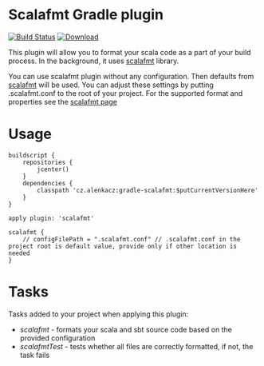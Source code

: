 # Scalafmt Gradle plugin

[![Build Status](https://travis-ci.org/alenkacz/gradle-scalafmt.svg)](https://travis-ci.org/alenkacz/gradle-scalafmt) [ ![Download](https://api.bintray.com/packages/alenkacz/maven/gradle-scalafmt/images/download.svg) ](https://bintray.com/alenkacz/maven/gradle-scalafmt/_latestVersion)

This plugin will allow you to format your scala code as a part of your build process. In the background, it uses [scalafmt](https://github.com/olafurpg/scalafmt) library.

You can use scalafmt plugin without any configuration. Then defaults from [scalafmt](https://olafurpg.github.io/scalafmt/) will be used. You can adjust these settings by putting .scalafmt.conf to the root of your project. For the supported format and properties see the [scalafmt page](https://olafurpg.github.io/scalafmt/)

Usage
====================

	buildscript {
		repositories {
			jcenter()
		}
		dependencies {
			classpath 'cz.alenkacz:gradle-scalafmt:$putCurrentVersionHere'
		}
	}

	apply plugin: 'scalafmt'
	
	scalafmt {
        // configFilePath = ".scalafmt.conf" // .scalafmt.conf in the project root is default value, provide only if other location is needed
    }
	
Tasks
====================
Tasks added to your project when applying this plugin:

- *scalafmt* - formats your scala and sbt source code based on the provided configuration
- *scalafmtTest* - tests whether all files are correctly formatted, if not, the task fails
